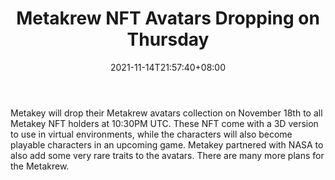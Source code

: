 ﻿---
title: "Metakrew NFT Avatars Dropping on Thursday"
date: 2021-11-14T21:57:40+08:00
lastmod: 2021-11-14T16:45:40+08:00
draft: false
authors: ["Sibley"]
description: "Metakey will drop their Metakrew avatars collection on November 18th to all Metakey NFT holders at 10:30PM UTC. These NFT come with a 3D version to use in virtual environments, while the characters will also become playable characters in an upcoming game. Metakey partnered with NASA to also add some very rare traits to the avatars. There are many more plans for the Metakrew."
featuredImage: "metakrew-nft-avatars-dropping-on-thursday.png"
tags: ["Virtual World","Play to Earn"]
categories: ["news"]
news: ["Virtual World"]
weight: 
lightgallery: true
pinned: false
recommend: false
recommend1: false
---

Metakey will drop their Metakrew avatars collection on November 18th to all Metakey NFT holders at 10:30PM UTC. These NFT come with a 3D version to use in virtual environments, while the characters will also become playable characters in an upcoming game. Metakey partnered with NASA to also add some very rare traits to the avatars. There are many more plans for the Metakrew.

<!--more-->

